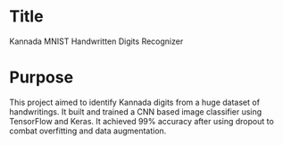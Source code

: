 # Title
Kannada MNIST Handwritten Digits Recognizer

# Purpose
This project aimed to identify Kannada digits from a huge dataset of handwritings.
It built and trained a CNN based image classifier using TensorFlow and Keras.
It achieved 99% accuracy after using dropout to combat overfitting and data augmentation.
